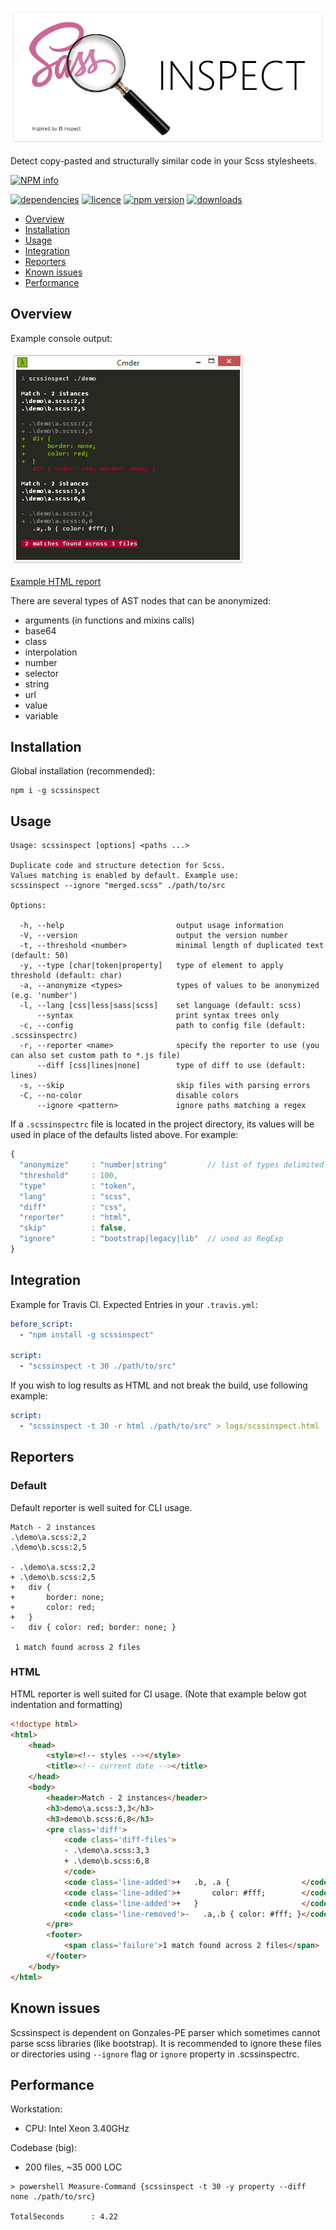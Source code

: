 ![jsinspect](images/scssinspect-logo2shadow.png)

Detect copy-pasted and structurally similar code in your Scss stylesheets.

[![NPM info](https://nodei.co/npm/scssinspect.png?downloads=true)](https://nodei.co/npm/scssinspect.png?downloads=true)

[![dependencies](https://david-dm.org/jsek/scssinspect.png)](https://david-dm.org/jsek/scssinspect) 
[![licence](https://img.shields.io/npm/l/scssinspect.svg)](https://github.com/jsek/scssinspect/blob/master/LICENSE)
[![npm version](http://img.shields.io/npm/v/scssinspect.svg)](https://npmjs.org/package/scssinspect) 
[![downloads](https://img.shields.io/npm/dm/scssinspect.svg)](https://npmjs.org/package/scssinspect) 

* [Overview](#overview)
* [Installation](#installation)
* [Usage](#usage)
* [Integration](#integration)
* [Reporters](#reporters)
* [Known issues](#known-issues)
* [Performance](#performance)

## Overview

Example console output:

![screenshot](images/screenshot_0.1.4.png)

[Example HTML report](https://github.com/jsek/scssinspect/blob/master/images/html-reporter_0.2.1.png)

There are several types of AST nodes that can be anonymized:
- arguments (in functions and mixins calls)
- base64
- class
- interpolation
- number
- selector
- string
- url
- value
- variable

## Installation

Global installation (recommended):

```
npm i -g scssinspect
```

## Usage

```
Usage: scssinspect [options] <paths ...>

Duplicate code and structure detection for Scss.
Values matching is enabled by default. Example use:
scssinspect --ignore "merged.scss" ./path/to/src

Options:

  -h, --help                         output usage information
  -V, --version                      output the version number
  -t, --threshold <number>           minimal length of duplicated text (default: 50)
  -y, --type [char|token|property]   type of element to apply threshold (default: char)
  -a, --anonymize <types>            types of values to be anonymized (e.g. 'number')
  -l, --lang [css|less|sass|scss]    set language (default: scss)
      --syntax                       print syntax trees only
  -c, --config                       path to config file (default: .scssinspectrc)
  -r, --reporter <name>              specify the reporter to use (you can also set custom path to *.js file)
      --diff [css|lines|none]        type of diff to use (default: lines)
  -s, --skip                         skip files with parsing errors
  -C, --no-color                     disable colors
      --ignore <pattern>             ignore paths matching a regex
```

If a `.scssinspectrc` file is located in the project directory, its values will
be used in place of the defaults listed above. For example:

``` javascript
{
  "anonymize"     : "number|string"         // list of types delimited by '|'
  "threshold"     : 100,
  "type"          : "token",
  "lang"          : "scss",
  "diff"          : "css",
  "reporter"      : "html",
  "skip"          : false,
  "ignore"        : "bootstrap|legacy|lib"  // used as RegExp
}
```

## Integration

Example for Travis CI. Expected Entries in your `.travis.yml`:

``` yaml
before_script:
  - "npm install -g scssinspect"

script:
  - "scssinspect -t 30 ./path/to/src"
```

If you wish to log results as HTML and not break the build, use following example:

``` yaml
script:
  - "scssinspect -t 30 -r html ./path/to/src" > logs/scssinspect.html || true
```

## Reporters

### Default

Default reporter is well suited for CLI usage. 

```
Match - 2 instances
.\demo\a.scss:2,2
.\demo\b.scss:2,5

- .\demo\a.scss:2,2
+ .\demo\b.scss:2,5
+   div {
+       border: none;
+       color: red;
+   }
-   div { color: red; border: none; }

 1 match found across 2 files
```

### HTML

HTML reporter is well suited for CI usage. (Note that example below got indentation and formatting)

```html
<!doctype html>
<html>
    <head>
        <style><!-- styles --></style>
        <title><!-- current date --></title>
    </head>
    <body>
        <header>Match - 2 instances</header>
        <h3>demo\a.scss:3,3</h3>
        <h3>demo\b.scss:6,8</h3>
        <pre class='diff'>
            <code class='diff-files'>
            - .\demo\a.scss:3,3
            + .\demo\b.scss:6,8
            </code>
            <code class='line-added'>+   .b, .a {                </code>
            <code class='line-added'>+       color: #fff;        </code>
            <code class='line-added'>+   }                       </code>
            <code class='line-removed'>-   .a,.b { color: #fff; }</code>
        </pre>
        <footer>
            <span class='failure'>1 match found across 2 files</span>
        </footer>
    </body>
</html>
```

## Known issues

Scssinspect is dependent on Gonzales-PE parser which sometimes cannot parse scss 
libraries (like bootstrap). It is recommended to ignore these files or directories 
using `--ignore` flag or `ignore` property in .scssinspectrc. 

## Performance

Workstation:
- CPU: Intel Xeon 3.40GHz

Codebase (big):
- 200 files,  ~35 000 LOC

```
> powershell Measure-Command {scssinspect -t 30 -y property --diff none ./path/to/src}

TotalSeconds      : 4.22
```